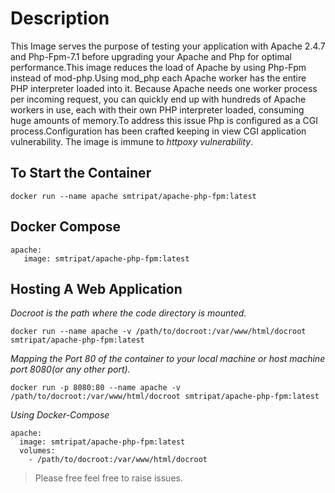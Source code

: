 Description
==================
This Image serves the purpose of testing your application with Apache 2.4.7 and Php-Fpm-7.1 before upgrading your Apache and Php for optimal performance.This image reduces the load of Apache by using Php-Fpm instead of mod-php.Using mod_php each Apache worker has the entire PHP interpreter loaded into it. Because Apache needs one worker process per incoming request, you can quickly end up with hundreds of Apache workers in use, each with their own PHP interpreter loaded, consuming huge amounts of memory.To address this issue Php is configured as a CGI process.Configuration has been crafted  keeping in view CGI application vulnerability. The image is immune to *httpoxy vulnerability*.

To Start the Container
-------------------------------
```docker run --name apache smtripat/apache-php-fpm:latest```



Docker Compose
------------------------
```
apache: 
   image: smtripat/apache-php-fpm:latest
```
Hosting A Web Application
------------------------------------
*Docroot is the path where the code directory is mounted.*
```
docker run --name apache -v /path/to/docroot:/var/www/html/docroot smtripat/apache-php-fpm:latest
```
*Mapping the Port 80 of the container to your local machine or host machine port 8080(or any other port).*
```
docker run -p 8080:80 --name apache -v /path/to/docroot:/var/www/html/docroot smtripat/apache-php-fpm:latest
```
*Using Docker-Compose*
```
apache:
  image: smtripat/apache-php-fpm:latest
  volumes:
    - /path/to/docroot:/var/www/html/docroot
```

> Please free feel free to raise issues.










